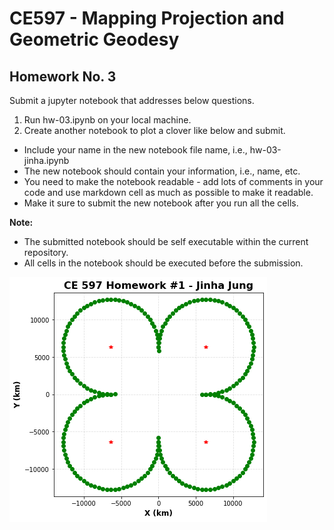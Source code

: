 # CE597 - Mapping Projection and Geometric Geodesy

## Homework No. 3 

Submit a jupyter notebook that addresses below questions.



1. Run hw-03.ipynb on your local machine.
1. Create another notebook to plot a clover like below and submit.
  - Include your name in the new notebook file name, i.e., hw-03-jinha.ipynb
  - The new notebook should contain your information, i.e., name, etc.
  - You need to make the notebook readable - add lots of comments in your code and use markdown cell as much as possible to make it readable.
  - Make it sure to submit the new notebook after you run all the cells.
  
**Note:**
- The submitted notebook should be self executable within the current repository.
- All cells in the notebook should be executed before the submission.

![clover](images/clover.png "Clover example")
